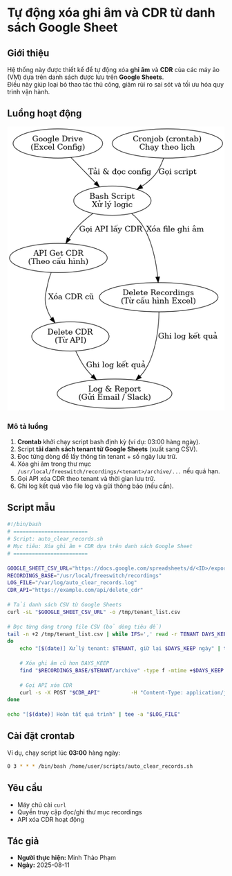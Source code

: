 # Tự động xóa ghi âm và CDR từ danh sách Google Sheet

## Giới thiệu
Hệ thống này được thiết kế để tự động xóa **ghi âm** và **CDR** của các máy ảo (VM) dựa trên danh sách được lưu trên **Google Sheets**.  
Điều này giúp loại bỏ thao tác thủ công, giảm rủi ro sai sót và tối ưu hóa quy trình vận hành.

## Luồng hoạt động
![Luồng hoạt động](cron_clear_recordings_cdr_flow.png)

### Mô tả luồng
1. **Crontab** khởi chạy script bash định kỳ (ví dụ: 03:00 hàng ngày).
2. Script **tải danh sách tenant từ Google Sheets** (xuất sang CSV).
3. Đọc từng dòng để lấy thông tin tenant + số ngày lưu trữ.
4. Xóa ghi âm trong thư mục `/usr/local/freeswitch/recordings/<tenant>/archive/...` nếu quá hạn.
5. Gọi API xóa CDR theo tenant và thời gian lưu trữ.
6. Ghi log kết quả vào file log và gửi thông báo (nếu cần).

## Script mẫu

```bash
#!/bin/bash
# ========================
# Script: auto_clear_records.sh
# Mục tiêu: Xóa ghi âm + CDR dựa trên danh sách Google Sheet
# ========================

GOOGLE_SHEET_CSV_URL="https://docs.google.com/spreadsheets/d/<ID>/export?format=csv"
RECORDINGS_BASE="/usr/local/freeswitch/recordings"
LOG_FILE="/var/log/auto_clear_records.log"
CDR_API="https://example.com/api/delete_cdr"

# Tải danh sách CSV từ Google Sheets
curl -sL "$GOOGLE_SHEET_CSV_URL" -o /tmp/tenant_list.csv

# Đọc từng dòng trong file CSV (bỏ dòng tiêu đề)
tail -n +2 /tmp/tenant_list.csv | while IFS=',' read -r TENANT DAYS_KEEP
do
    echo "[$(date)] Xử lý tenant: $TENANT, giữ lại $DAYS_KEEP ngày" | tee -a "$LOG_FILE"

    # Xóa ghi âm cũ hơn DAYS_KEEP
    find "$RECORDINGS_BASE/$TENANT/archive" -type f -mtime +$DAYS_KEEP -exec rm -f {} \;
    
    # Gọi API xóa CDR
    curl -s -X POST "$CDR_API"          -H "Content-Type: application/json"          -d "{"tenant": "$TENANT", "days": $DAYS_KEEP}" >> "$LOG_FILE"
done

echo "[$(date)] Hoàn tất quá trình" | tee -a "$LOG_FILE"
```

## Cài đặt crontab
Ví dụ, chạy script lúc **03:00** hàng ngày:
```bash
0 3 * * * /bin/bash /home/user/scripts/auto_clear_records.sh
```

## Yêu cầu
- Máy chủ cài `curl`
- Quyền truy cập đọc/ghi thư mục recordings
- API xóa CDR hoạt động

## Tác giả
- **Người thực hiện:** Minh Thảo Phạm
- **Ngày:** 2025-08-11

